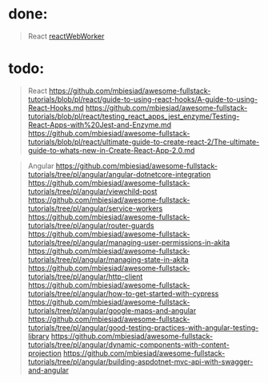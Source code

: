 # done:
>React
[reactWebWorker](https://github.com/mbiesiad/awesome-fullstack-tutorials/new/pl)

# todo:
>React
https://github.com/mbiesiad/awesome-fullstack-tutorials/blob/pl/react/guide-to-using-react-hooks/A-guide-to-using-React-Hooks.md
https://github.com/mbiesiad/awesome-fullstack-tutorials/blob/pl/react/testing_react_apps_jest_enzyme/Testing-React-Apps-with%20Jest-and-Enzyme.md
https://github.com/mbiesiad/awesome-fullstack-tutorials/blob/pl/react/ultimate-guide-to-create-react-2/The-ultimate-guide-to-whats-new-in-Create-React-App-2.0.md

>Angular
https://github.com/mbiesiad/awesome-fullstack-tutorials/tree/pl/angular/angular-dotnetcore-integration
https://github.com/mbiesiad/awesome-fullstack-tutorials/tree/pl/angular/viewchild-post
https://github.com/mbiesiad/awesome-fullstack-tutorials/tree/pl/angular/service-workers
https://github.com/mbiesiad/awesome-fullstack-tutorials/tree/pl/angular/router-guards
https://github.com/mbiesiad/awesome-fullstack-tutorials/tree/pl/angular/managing-user-permissions-in-akita
https://github.com/mbiesiad/awesome-fullstack-tutorials/tree/pl/angular/managing-state-in-akita
https://github.com/mbiesiad/awesome-fullstack-tutorials/tree/pl/angular/http-client
https://github.com/mbiesiad/awesome-fullstack-tutorials/tree/pl/angular/how-to-get-started-with-cypress
https://github.com/mbiesiad/awesome-fullstack-tutorials/tree/pl/angular/google-maps-and-angular
https://github.com/mbiesiad/awesome-fullstack-tutorials/tree/pl/angular/good-testing-practices-with-angular-testing-library
https://github.com/mbiesiad/awesome-fullstack-tutorials/tree/pl/angular/dynamic-components-with-content-projection
https://github.com/mbiesiad/awesome-fullstack-tutorials/tree/pl/angular/building-aspdotnet-mvc-api-with-swagger-and-angular

